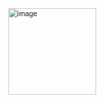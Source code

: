 <img width="177" height="175" alt="image" src="https://github.com/user-attachments/assets/85dc70e3-47d7-47c6-884e-c7f596bccd43" />
